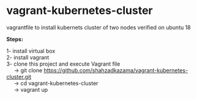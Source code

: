 # vagrant-kubernetes-cluster
vagrantfile to install kubernets cluster of two nodes verified on ubuntu 18


<b>Steps:</b>

1- install virtual box <br/>
2- install vagrant  <br/>
3- clone this project and execute Vagrant file <br/>
  &nbsp;&nbsp;&nbsp;&nbsp; -> git clone https://github.com/shahzadkazama/vagrant-kubernetes-cluster.git <br/>
  &nbsp;&nbsp;&nbsp;&nbsp; -> cd vagrant-kubernetes-cluster <br/>
  &nbsp;&nbsp;&nbsp;&nbsp; -> vagrant up <br/>
  
